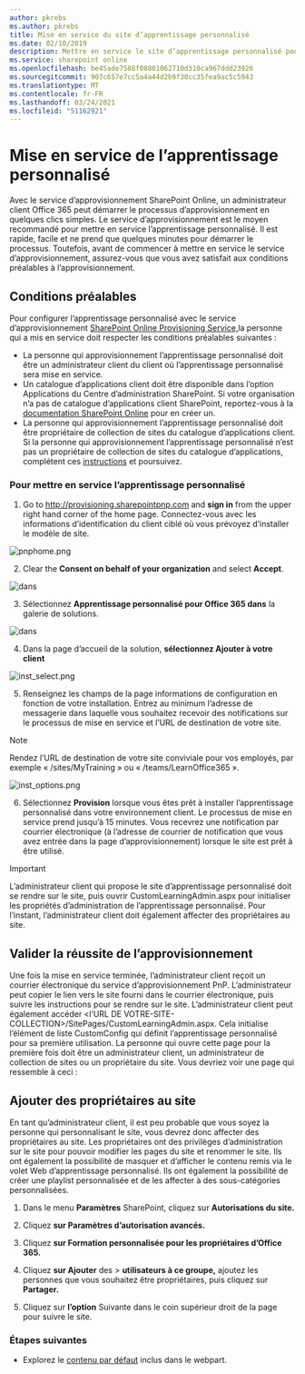 ```yaml
---
author: pkrebs
ms.author: pkrebs
title: Mise en service du site d’apprentissage personnalisé
ms.date: 02/10/2019
description: Mettre en service le site d’apprentissage personnalisé pour Office 365 via le moteur d’approvisionnement SharePoint
ms.service: sharepoint online
ms.openlocfilehash: be45ade7588f08801062710d310ca967ddd23926
ms.sourcegitcommit: 907c657e7cc5a4a44d2b9f38cc35fea9ac5c5943
ms.translationtype: MT
ms.contentlocale: fr-FR
ms.lasthandoff: 03/24/2021
ms.locfileid: "51162921"
---
```

# <a name="provision-custom-learning"></a>Mise en service de l’apprentissage personnalisé

Avec le service d’approvisionnement SharePoint Online, un administrateur client Office 365 peut démarrer le processus d’approvisionnement en quelques clics simples. Le service d’approvisionnement est le moyen recommandé pour mettre en service l’apprentissage personnalisé. Il est rapide, facile et ne prend que quelques minutes pour démarrer le processus. Toutefois, avant de commencer à mettre en service le service d’approvisionnement, assurez-vous que vous avez satisfait aux conditions préalables à l’approvisionnement.

## <a name="prerequisites"></a>Conditions préalables
 
Pour configurer l’apprentissage personnalisé avec le service d’approvisionnement [SharePoint Online Provisioning Service,](https://provisioning.sharepointpnp.com)la personne qui a mis en service doit respecter les conditions préalables suivantes : 
 
- La personne qui approvisionnement l’apprentissage personnalisé doit être un administrateur client du client où l’apprentissage personnalisé sera mise en service.  
- Un catalogue d’applications client doit être disponible dans l’option Applications du Centre d’administration SharePoint. Si votre organisation n’a pas de catalogue d’applications client SharePoint, reportez-vous à la [documentation SharePoint Online](/sharepoint/use-app-catalog) pour en créer un.  
- La personne qui approvisionnement l’apprentissage personnalisé doit être propriétaire de collection de sites du catalogue d’applications client. Si la personne qui approvisionnement l’apprentissage personnalisé n’est pas un propriétaire de collection de sites du catalogue d’applications, complétent ces [instructions](addappadmin.md) et poursuivez. 

### <a name="to-provision-custom-learning"></a>Pour mettre en service l’apprentissage personnalisé

1. Go to http://provisioning.sharepointpnp.com and **sign in** from the upper right hand corner of the home page.  Connectez-vous avec les informations d’identification du client ciblé où vous prévoyez d’installer le modèle de site.

![pnphome.png](media/inst_signin.png)

2. Clear the **Consent on behalf of your organization** and select **Accept**.

![dans ](media/inst_perms.png)

3. Sélectionnez **Apprentissage personnalisé pour Office 365 dans** la galerie de solutions.

![dans ](media/inst_select.png)

4. Dans la page d’accueil de la solution, **sélectionnez Ajouter à votre client**

![inst_select.png](media/inst_add.png)

5. Renseignez les champs de la page informations de configuration en fonction de votre installation. Entrez au minimum l’adresse de messagerie dans laquelle vous souhaitez recevoir des notifications sur le processus de mise en service et l’URL de destination de votre site.  
> [!NOTE]
> Rendez l’URL de destination de votre site conviviale pour vos employés, par exemple « /sites/MyTraining » ou « /teams/LearnOffice365 ».

![inst_options.png](media/inst_options.png)

6. Sélectionnez **Provision** lorsque vous êtes prêt à installer l’apprentissage personnalisé dans votre environnement client.  Le processus de mise en service prend jusqu’à 15 minutes. Vous recevrez une notification par courrier électronique (à l’adresse de courrier de notification que vous avez entrée dans la page d’approvisionnement) lorsque le site est prêt à être utilisé.

> [!IMPORTANT]
> L’administrateur client qui propose le site d’apprentissage personnalisé doit se rendre sur le site, puis ouvrir CustomLearningAdmin.aspx pour initialiser les propriétés d’administration de l’apprentissage personnalisé. Pour l’instant, l’administrateur client doit également affecter des propriétaires au site. 

## <a name="validate-provisioning-success"></a>Valider la réussite de l’approvisionnement

Une fois la mise en service terminée, l’administrateur client reçoit un courrier électronique du service d’approvisionnement PnP. L’administrateur peut copier le lien vers le site fourni dans le courrier électronique, puis suivre les instructions pour se rendre sur le site. L’administrateur client peut également accéder <l’URL DE VOTRE-SITE-COLLECTION>/SitePages/CustomLearningAdmin.aspx. Cela initialise l’élément de liste CustomConfig qui définit l’apprentissage personnalisé pour sa première utilisation. La personne qui ouvre cette page pour la première fois doit être un administrateur client, un administrateur de collection de sites ou un propriétaire du site. Vous devriez voir une page qui ressemble à ceci : 

## <a name="add-owners-to-site"></a>Ajouter des propriétaires au site
En tant qu’administrateur client, il est peu probable que vous soyez la personne qui personnalisant le site, vous devrez donc affecter des propriétaires au site. Les propriétaires ont des privilèges d’administration sur le site pour pouvoir modifier les pages du site et renommer le site. Ils ont également la possibilité de masquer et d’afficher le contenu remis via le volet Web d’apprentissage personnalisé. Ils ont également la possibilité de créer une playlist personnalisée et de les affecter à des sous-catégories personnalisées.  

1. Dans le menu **Paramètres** SharePoint, cliquez sur **Autorisations du site.**
2. Cliquez **sur Paramètres d’autorisation avancés.**
3. Cliquez **sur Formation personnalisée pour les propriétaires d’Office 365.**
4. Cliquez **sur Ajouter** des  >  **utilisateurs à ce groupe,** ajoutez les personnes que vous souhaitez être propriétaires, puis cliquez sur **Partager.**

8. Cliquez sur **l’option** Suivante dans le coin supérieur droit de la page pour suivre le site.  

### <a name="next-steps"></a>Étapes suivantes
- Explorez le [contenu par défaut](sitecontent.md) inclus dans le webpart.